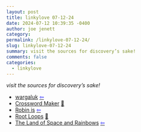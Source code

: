 ```yaml
---
layout: post
title: linkylove 07-12-24
date: 2024-07-12 10:39:35 -0400
author: joe jenett
category: 
permalink: /linkylove-07-12-24/
slug: linkylove-07-12-24
summary: visit the sources for discovery’s sake!
comments: false
categories:
  - linkylove
---
```

<p><em>visit the sources for discovery’s sake!</em></p>
<ul class="linkylove">
	<li><a title="wargaluk" href="https://wargaluk.com/">wargaluk</a>  <a title="source" href="https://theforest.link/go-for-a-walk/"><span style="color:blue;">&#8678;</span></a></li>
	<li><a title="Printable Crossword Maker" href="https://www.printablecrosswordmaker.com/crossword_maker/crossword_maker.jsp">Crossword Maker</a> <a title="source" href="https://pinboard.in/u:ramblinggit">📌</a></li>
	<li><a title="Robin Massart" href="https://www.robin.is/">Robin is</a>  <a title="source" href="https://searchmysite.net/search/random/"><span style="color:blue;">&#8678;</span></a></li>
	<li><a title="Root Loops" href="https://rootloops.sh/">Root Loops</a> <a title="source" href="https://pinboard.in/u:tdjones">📌</a></li>
	<li><a title="The Land of Space and Rainbows" href="https://landofspaceandrainbows.neocities.org/">The Land of Space and Rainbows</a>  <a title="source" href="https://geekring.net/site/0/random"><span style="color:blue;">&#8678;</span></a></li>
</ul>

<a href="https://brid.gy/publish/mastodon"></a>